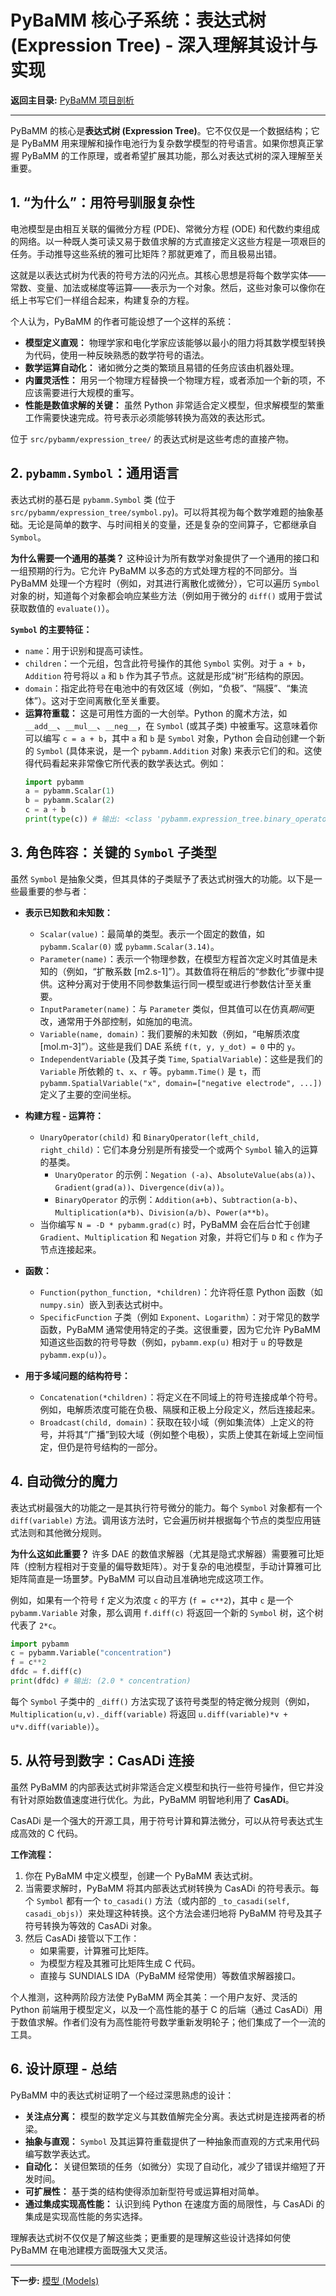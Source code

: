 # PyBaMM 核心子系统：表达式树 (Expression Tree) - 深入理解其设计与实现

**返回主目录:** [PyBaMM 项目剖析](./pybamm_main.md)

---

PyBaMM 的核心是**表达式树 (Expression Tree)**。它不仅仅是一个数据结构；它是 PyBaMM 用来理解和操作电池行为复杂数学模型的符号语言。如果你想真正掌握 PyBaMM 的工作原理，或者希望扩展其功能，那么对表达式树的深入理解至关重要。

## 1. “为什么”：用符号驯服复杂性

电池模型是由相互关联的偏微分方程 (PDE)、常微分方程 (ODE) 和代数约束组成的网络。以一种既人类可读又易于数值求解的方式直接定义这些方程是一项艰巨的任务。手动推导这些系统的雅可比矩阵？那就更难了，而且极易出错。

这就是以表达式树为代表的符号方法的闪光点。其核心思想是将每个数学实体——常数、变量、加法或梯度等运算——表示为一个对象。然后，这些对象可以像你在纸上书写它们一样组合起来，构建复杂的方程。

个人认为，PyBaMM 的作者可能设想了一个这样的系统：
*   **模型定义直观：** 物理学家和电化学家应该能够以最小的阻力将其数学模型转换为代码，使用一种反映熟悉的数学符号的语法。
*   **数学运算自动化：** 诸如微分之类的繁琐且易错的任务应该由机器处理。
*   **内置灵活性：** 用另一个物理方程替换一个物理方程，或者添加一个新的项，不应该需要进行大规模的重写。
*   **性能是数值求解的关键：** 虽然 Python 非常适合定义模型，但求解模型的繁重工作需要快速完成。符号表示必须能够转换为高效的表达形式。

位于 `src/pybamm/expression_tree/` 的表达式树是这些考虑的直接产物。

## 2. `pybamm.Symbol`：通用语言

表达式树的基石是 `pybamm.Symbol` 类 (位于 `src/pybamm/expression_tree/symbol.py`)。可以将其视为每个数学难题的抽象基础。无论是简单的数字、与时间相关的变量，还是复杂的空间算子，它都继承自 `Symbol`。

**为什么需要一个通用的基类？**
这种设计为所有数学对象提供了一个通用的接口和一组预期的行为。它允许 PyBaMM 以多态的方式处理方程的不同部分。当 PyBaMM 处理一个方程时（例如，对其进行离散化或微分），它可以遍历 `Symbol` 对象的树，知道每个对象都会响应某些方法（例如用于微分的 `diff()` 或用于尝试获取数值的 `evaluate()`）。

**`Symbol` 的主要特征：**
*   `name`：用于识别和提高可读性。
*   `children`：一个元组，包含此符号操作的其他 `Symbol` 实例。对于 `a + b`，`Addition` 符号将以 `a` 和 `b` 作为其子节点。这就是形成“树”形结构的原因。
*   `domain`：指定此符号在电池中的有效区域（例如，“负极”、“隔膜”、“集流体”）。这对于空间离散化至关重要。
*   **运算符重载：** 这是可用性方面的一大创举。Python 的魔术方法，如 `__add__`、`__mul__`、`__neg__`，在 `Symbol` (或其子类) 中被重写。这意味着你可以编写 `c = a + b`，其中 `a` 和 `b` 是 `Symbol` 对象，Python 会自动创建一个新的 `Symbol` (具体来说，是一个 `pybamm.Addition` 对象) 来表示它们的和。这使得代码看起来非常像它所代表的数学表达式。例如：
    ```python
    import pybamm
    a = pybamm.Scalar(1)
    b = pybamm.Scalar(2)
    c = a + b 
    print(type(c)) # 输出: <class 'pybamm.expression_tree.binary_operators.Addition'>
    ```

## 3. 角色阵容：关键的 `Symbol` 子类型

虽然 `Symbol` 是抽象父类，但其具体的子类赋予了表达式树强大的功能。以下是一些最重要的参与者：

*   **表示已知数和未知数：**
    *   `Scalar(value)`：最简单的类型。表示一个固定的数值，如 `pybamm.Scalar(0)` 或 `pybamm.Scalar(3.14)`。
    *   `Parameter(name)`：表示一个物理参数，在模型方程首次定义时其值是未知的（例如，“扩散系数 [m2.s-1]”）。其数值将在稍后的“参数化”步骤中提供。这种分离对于使用不同参数集运行同一模型或进行参数估计至关重要。
    *   `InputParameter(name)`：与 `Parameter` 类似，但其值可以在仿真*期间*更改，通常用于外部控制，如施加的电流。
    *   `Variable(name, domain)`：我们要解的未知数（例如，“电解质浓度 [mol.m-3]”）。这些是我们 DAE 系统 `f(t, y, y_dot) = 0` 中的 `y`。
    *   `IndependentVariable` (及其子类 `Time`, `SpatialVariable`)：这些是我们的 `Variable` 所依赖的 `t`、`x`、`r` 等。`pybamm.Time()` 是 `t`，而 `pybamm.SpatialVariable("x", domain=["negative electrode", ...])` 定义了主要的空间坐标。

*   **构建方程 - 运算符：**
    *   `UnaryOperator(child)` 和 `BinaryOperator(left_child, right_child)`：它们本身分别是所有接受一个或两个 `Symbol` 输入的运算的基类。
        *   `UnaryOperator` 的示例：`Negation (-a)`、`AbsoluteValue(abs(a))`、`Gradient(grad(a))`、`Divergence(div(a))`。
        *   `BinaryOperator` 的示例：`Addition(a+b)`、`Subtraction(a-b)`、`Multiplication(a*b)`、`Division(a/b)`、`Power(a**b)`。
    *   当你编写 `N = -D * pybamm.grad(c)` 时，PyBaMM 会在后台忙于创建 `Gradient`、`Multiplication` 和 `Negation` 对象，并将它们与 `D` 和 `c` 作为子节点连接起来。

*   **函数：**
    *   `Function(python_function, *children)`：允许将任意 Python 函数（如 `numpy.sin`）嵌入到表达式树中。
    *   `SpecificFunction` 子类（例如 `Exponent`、`Logarithm`）：对于常见的数学函数，PyBaMM 通常使用特定的子类。这很重要，因为它允许 PyBaMM 知道这些函数的符号导数（例如，`pybamm.exp(u)` 相对于 `u` 的导数是 `pybamm.exp(u)`）。

*   **用于多域问题的结构符号：**
    *   `Concatenation(*children)`：将定义在不同域上的符号连接成单个符号。例如，电解质浓度可能在负极、隔膜和正极上分段定义，然后连接起来。
    *   `Broadcast(child, domain)`：获取在较小域（例如集流体）上定义的符号，并将其“广播”到较大域（例如整个电极），实质上使其在新域上空间恒定，但仍是符号结构的一部分。

## 4. 自动微分的魔力

表达式树最强大的功能之一是其执行符号微分的能力。每个 `Symbol` 对象都有一个 `diff(variable)` 方法。调用该方法时，它会遍历树并根据每个节点的类型应用链式法则和其他微分规则。

**为什么这如此重要？**
许多 DAE 的数值求解器（尤其是隐式求解器）需要雅可比矩阵（控制方程相对于变量的偏导数矩阵）。对于复杂的电池模型，手动计算雅可比矩阵简直是一场噩梦。PyBaMM 可以自动且准确地完成这项工作。

例如，如果有一个符号 `f` 定义为浓度 `c` 的平方 (`f = c**2`)，其中 `c` 是一个 `pybamm.Variable` 对象，那么调用 `f.diff(c)` 将返回一个新的 `Symbol` 树，这个树代表了 `2*c`。
```python
import pybamm
c = pybamm.Variable("concentration")
f = c**2
dfdc = f.diff(c)
print(dfdc) # 输出: (2.0 * concentration)
```
每个 `Symbol` 子类中的 `_diff()` 方法实现了该符号类型的特定微分规则（例如，`Multiplication(u,v)._diff(variable)` 将返回 `u.diff(variable)*v + u*v.diff(variable)`）。

## 5. 从符号到数字：CasADi 连接

虽然 PyBaMM 的内部表达式树非常适合定义模型和执行一些符号操作，但它并没有针对原始数值速度进行优化。为此，PyBaMM 明智地利用了 **CasADi**。

CasADi 是一个强大的开源工具，用于符号计算和算法微分，可以从符号表达式生成高效的 C 代码。

**工作流程：**
1.  你在 PyBaMM 中定义模型，创建一个 PyBaMM 表达式树。
2.  当需要求解时，PyBaMM 将其内部表达式树转换为 CasADi 的符号表示。每个 `Symbol` 都有一个 `to_casadi()` 方法（或内部的 `_to_casadi(self, casadi_objs)`）来处理这种转换。这个方法会递归地将 PyBaMM 符号及其子符号转换为等效的 CasADi 对象。
3.  然后 CasADi 接管以下工作：
    *   如果需要，计算雅可比矩阵。
    *   为模型方程及其雅可比矩阵生成 C 代码。
    *   直接与 SUNDIALS IDA（PyBaMM 经常使用）等数值求解器接口。

个人推测，这种两阶段方法使 PyBaMM 两全其美：一个用户友好、灵活的 Python 前端用于模型定义，以及一个高性能的基于 C 的后端（通过 CasADi）用于数值求解。作者们没有为高性能符号数学重新发明轮子；他们集成了一个一流的工具。

## 6. 设计原理 - 总结

PyBaMM 中的表达式树证明了一个经过深思熟虑的设计：
*   **关注点分离：** 模型的数学定义与其数值解完全分离。表达式树是连接两者的桥梁。
*   **抽象与直观：** `Symbol` 及其运算符重载提供了一种抽象而直观的方式来用代码编写数学表达式。
*   **自动化：** 关键但繁琐的任务（如微分）实现了自动化，减少了错误并缩短了开发时间。
*   **可扩展性：** 基于类的结构使得添加新型符号或运算相对简单。
*   **通过集成实现高性能：** 认识到纯 Python 在速度方面的局限性，与 CasADi 的集成是实现高性能的务实选择。

理解表达式树不仅仅是了解这些类；更重要的是理解这些设计选择如何使 PyBaMM 在电池建模方面既强大又灵活。

---

**下一步:** [模型 (Models)](./pybamm_models.md)
